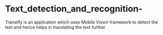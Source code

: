 # Text_detection_and_recognition-

Translify is an application which uses Mobile Vision framework to detect the text and hence helps in translating the text further
